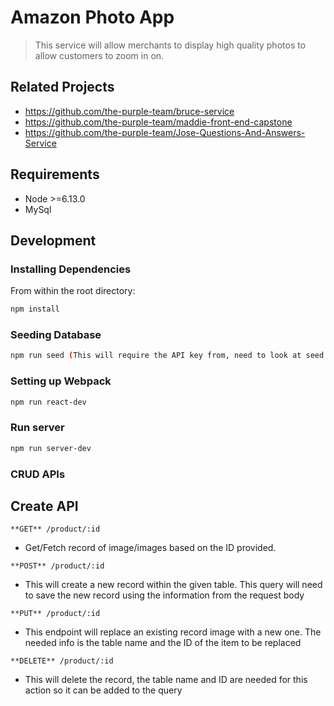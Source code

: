 # Amazon Photo App
>This service will allow merchants to display high quality photos to allow customers to zoom in on.

## Related Projects

  - https://github.com/the-purple-team/bruce-service
  - https://github.com/the-purple-team/maddie-front-end-capstone
  - https://github.com/the-purple-team/Jose-Questions-And-Answers-Service

## Requirements

- Node >=6.13.0
- MySql

## Development

### Installing Dependencies

From within the root directory:

```sh
npm install
```
### Seeding Database
```sh
npm run seed (This will require the API key from, need to look at seed.js to see where to place API key.)
```
### Setting up Webpack

```sh
npm run react-dev
```

### Run server
```sh
npm run server-dev
```

### CRUD APIs

Create API
------
```
**GET** /product/:id
```
- Get/Fetch record of image/images based on the ID provided.

```
**POST** /product/:id
```
- This will create a new record within the given table. This query will need to save the new record using the information from the request body

```
**PUT** /product/:id
```
- This endpoint will replace an existing record image with a new one. The needed info is the table name and the ID of the item to be replaced

```
**DELETE** /product/:id
```
- This will delete the record, the table name and ID are needed for this action so it can be added to the query


